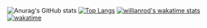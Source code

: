 ![Anurag's GitHub stats](https://github-readme-stats.vercel.app/api?username=itspoussin&theme=midnight-purple&show_icons=true)
[![Top Langs](https://github-readme-stats.vercel.app/api/top-langs/?username=itspoussin&theme=midnight-purple)](https://github.com/ItsPoussin/)
[![willianrod's wakatime stats](https://github-readme-stats.vercel.app/api/wakatime?username=itspoussin&theme=midnight-purple)](https://github.com/anuraghazra/github-readme-stats)
[![wakatime](https://wakatime.com/badge/user/e6c2ed4a-a8f5-4cd0-8a7b-3d90a067ba01.svg)](https://wakatime.com/@e6c2ed4a-a8f5-4cd0-8a7b-3d90a067ba01)
